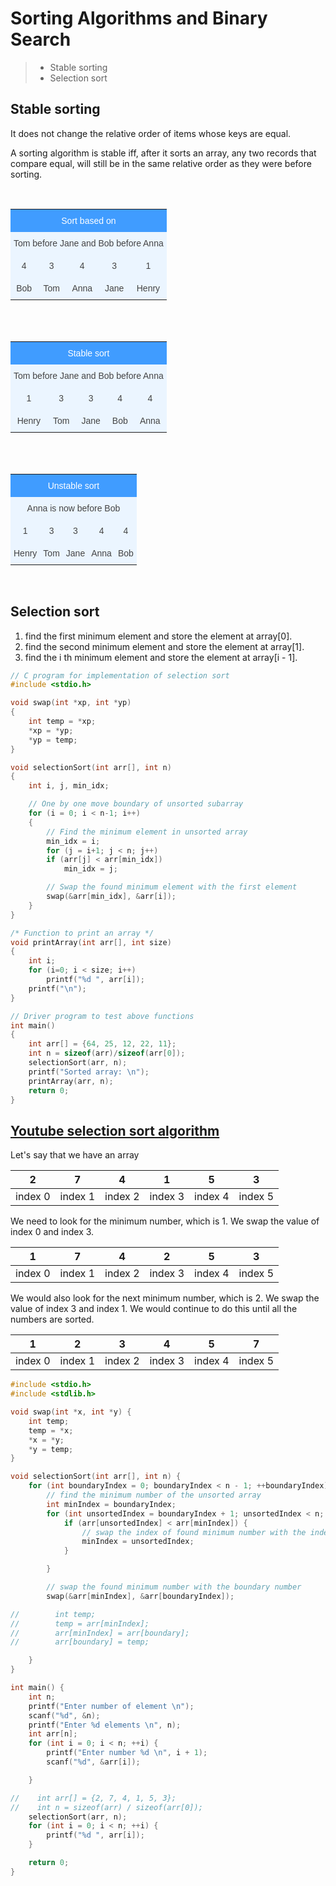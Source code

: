 # Sorting Algorithms and Binary Search

>* Stable sorting
>* Selection sort

## Stable sorting

It does not change the relative
order of items whose keys are equal.

A sorting algorithm is stable iff,
after it sorts an array, any two records that
compare equal, will still be in the same
relative order as they were before sorting.

<br/>
<style type="text/css">
.tg  {border-collapse:collapse;border-spacing:0;border-color:#9ABAD9;}
.tg td{font-family:Arial, sans-serif;font-size:14px;padding:10px 5px;border-style:solid;border-width:0px;overflow:hidden;word-break:normal;border-color:#9ABAD9;color:#444;background-color:#EBF5FF;}
.tg th{font-family:Arial, sans-serif;font-size:14px;font-weight:normal;padding:10px 5px;border-style:solid;border-width:0px;overflow:hidden;word-break:normal;border-color:#9ABAD9;color:#fff;background-color:#409cff;}
.tg .tg-baqh{text-align:center;vertical-align:top}
.tg .tg-nrix{text-align:center;vertical-align:middle}
</style>
<table class="tg">
  <tr>
    <th class="tg-nrix" colspan="5">Sort based on</th>
  </tr>
  <tr>
    <td class="tg-baqh" colspan="5">Tom before Jane and Bob before Anna</td>
  </tr>
  <tr>
    <td class="tg-nrix">4</td>
    <td class="tg-nrix">3</td>
    <td class="tg-nrix">4</td>
    <td class="tg-baqh">3</td>
    <td class="tg-baqh">1</td>
  </tr>
  <tr>
    <td class="tg-nrix">Bob</td>
    <td class="tg-nrix">Tom</td>
    <td class="tg-nrix">Anna</td>
    <td class="tg-baqh">Jane</td>
    <td class="tg-baqh">Henry</td>
  </tr>
</table>
<br/>

<br/>
<style type="text/css">
.tg  {border-collapse:collapse;border-spacing:0;border-color:#9ABAD9;}
.tg td{font-family:Arial, sans-serif;font-size:14px;padding:10px 5px;border-style:solid;border-width:0px;overflow:hidden;word-break:normal;border-color:#9ABAD9;color:#444;background-color:#EBF5FF;}
.tg th{font-family:Arial, sans-serif;font-size:14px;font-weight:normal;padding:10px 5px;border-style:solid;border-width:0px;overflow:hidden;word-break:normal;border-color:#9ABAD9;color:#fff;background-color:#409cff;}
.tg .tg-baqh{text-align:center;vertical-align:top}
.tg .tg-nrix{text-align:center;vertical-align:middle}
</style>
<table class="tg">
  <tr>
    <th class="tg-nrix" colspan="5">Stable sort</th>
  </tr>
  <tr>
    <td class="tg-baqh" colspan="5">Tom before Jane and Bob before Anna</td>
  </tr>
  <tr>
    <td class="tg-nrix">1</td>
    <td class="tg-nrix">3</td>
    <td class="tg-nrix">3</td>
    <td class="tg-baqh">4</td>
    <td class="tg-baqh">4</td>
  </tr>
  <tr>
    <td class="tg-nrix">Henry</td>
    <td class="tg-nrix">Tom</td>
    <td class="tg-nrix">Jane</td>
    <td class="tg-baqh">Bob</td>
    <td class="tg-baqh">Anna</td>
  </tr>
</table>
<br/>

<br/>
<style type="text/css">
.tg  {border-collapse:collapse;border-spacing:0;border-color:#9ABAD9;}
.tg td{font-family:Arial, sans-serif;font-size:14px;padding:10px 5px;border-style:solid;border-width:0px;overflow:hidden;word-break:normal;border-color:#9ABAD9;color:#444;background-color:#EBF5FF;}
.tg th{font-family:Arial, sans-serif;font-size:14px;font-weight:normal;padding:10px 5px;border-style:solid;border-width:0px;overflow:hidden;word-break:normal;border-color:#9ABAD9;color:#fff;background-color:#409cff;}
.tg .tg-baqh{text-align:center;vertical-align:top}
.tg .tg-nrix{text-align:center;vertical-align:middle}
</style>
<table class="tg">
  <tr>
    <th class="tg-nrix" colspan="5">Unstable sort</th>
  </tr>
  <tr>
    <td class="tg-baqh" colspan="5">Anna is now before Bob</td>
  </tr>
  <tr>
    <td class="tg-nrix">1</td>
    <td class="tg-nrix">3</td>
    <td class="tg-nrix">3</td>
    <td class="tg-baqh">4</td>
    <td class="tg-baqh">4</td>
  </tr>
  <tr>
    <td class="tg-nrix">Henry</td>
    <td class="tg-nrix">Tom</td>
    <td class="tg-nrix">Jane</td>
    <td class="tg-baqh">Anna</td>
    <td class="tg-baqh">Bob</td>
  </tr>
</table>
<br/>


## Selection sort

1. find the first minimum element and store the element at array[0].
2. find the second minimum element and store the element at array[1].
3. find the i th minimum element and store the element at array[i - 1].

```c
// C program for implementation of selection sort
#include <stdio.h>

void swap(int *xp, int *yp)
{
	int temp = *xp;
	*xp = *yp;
	*yp = temp;
}

void selectionSort(int arr[], int n)
{
	int i, j, min_idx;

	// One by one move boundary of unsorted subarray
	for (i = 0; i < n-1; i++)
	{
		// Find the minimum element in unsorted array
		min_idx = i;
		for (j = i+1; j < n; j++)
		if (arr[j] < arr[min_idx])
			min_idx = j;

		// Swap the found minimum element with the first element
		swap(&arr[min_idx], &arr[i]);
	}
}

/* Function to print an array */
void printArray(int arr[], int size)
{
	int i;
	for (i=0; i < size; i++)
		printf("%d ", arr[i]);
	printf("\n");
}

// Driver program to test above functions
int main()
{
	int arr[] = {64, 25, 12, 22, 11};
	int n = sizeof(arr)/sizeof(arr[0]);
	selectionSort(arr, n);
	printf("Sorted array: \n");
	printArray(arr, n);
	return 0;
}

```

## [Youtube selection sort algorithm](https://www.youtube.com/watch?v=GUDLRan2DWM&list=PL2_aWCzGMAwKedT2KfDMB9YA5DgASZb3U&index=2)

Let's say that we have an array

|    2    |    7    |    4    |    1    |    5    |    3    |
|:-------:|:-------:|:-------:|:-------:|:-------:|:-------:|
| index 0 | index 1 | index 2 | index 3 | index 4 | index 5 |

We need to look for the minimum number, which is 1.
We swap the value of index 0 and index 3.

|    1    |    7    |    4    |    2   |    5    |    3    |
|:-------:|:-------:|:-------:|:-------:|:-------:|:-------:|
| index 0 | index 1 | index 2 | index 3 | index 4 | index 5 |

We would also look for the next minimum number, which is 2.
We swap the value of index 3 and index 1. We would continue to
do this until all the numbers are sorted.

|    1    |    2    |    3    |    4   |    5    |    7    |
|:-------:|:-------:|:-------:|:-------:|:-------:|:-------:|
| index 0 | index 1 | index 2 | index 3 | index 4 | index 5 |









```c      
#include <stdio.h>
#include <stdlib.h>

void swap(int *x, int *y) {
    int temp;
    temp = *x;
    *x = *y;
    *y = temp;
}

void selectionSort(int arr[], int n) {
    for (int boundaryIndex = 0; boundaryIndex < n - 1; ++boundaryIndex) {
        // find the minimum number of the unsorted array
        int minIndex = boundaryIndex;
        for (int unsortedIndex = boundaryIndex + 1; unsortedIndex < n; ++unsortedIndex) {
            if (arr[unsortedIndex] < arr[minIndex]) {
                // swap the index of found minimum number with the index of assumed minimum number
                minIndex = unsortedIndex;
            }

        }

        // swap the found minimum number with the boundary number
        swap(&arr[minIndex], &arr[boundaryIndex]);

//        int temp;
//        temp = arr[minIndex];
//        arr[minIndex] = arr[boundary];
//        arr[boundary] = temp;

    }
}

int main() {
    int n;
    printf("Enter number of element \n");
    scanf("%d", &n);
    printf("Enter %d elements \n", n);
    int arr[n];
    for (int i = 0; i < n; ++i) {
        printf("Enter number %d \n", i + 1);
        scanf("%d", &arr[i]);

    }

//    int arr[] = {2, 7, 4, 1, 5, 3};
//    int n = sizeof(arr) / sizeof(arr[0]);
    selectionSort(arr, n);
    for (int i = 0; i < n; ++i) {
        printf("%d ", arr[i]);
    }

    return 0;
}      

```      

























